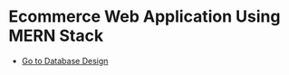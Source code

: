 # Ecommerce Web Application Using MERN Stack

- [Go to Database Design](https://drawsql.app/teams/developer-prajwal/diagrams/ecommerce-app)
